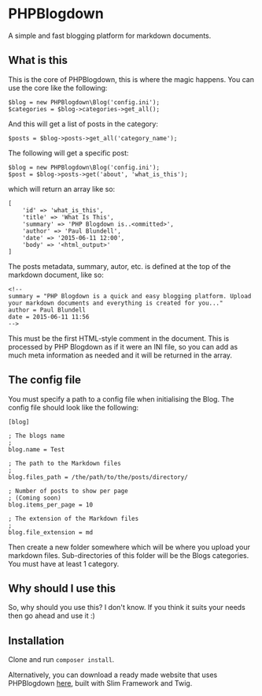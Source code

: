 # PHPBlogdown

A simple and fast blogging platform for markdown documents.

## What is this

This is the core of PHPBlogdown, this is where the magic happens. You can use the core like the following:

    $blog = new PHPBlogdown\Blog('config.ini');
    $categories = $blog->categories->get_all();

And this will get a list of posts in the category:

    $posts = $blog->posts->get_all('category_name');

The following will get a specific post:

    $blog = new PHPBlogdown\Blog('config.ini');
    $post = $blog->posts->get('about', 'what_is_this');

which will return an array like so:
    
    [
        'id' => 'what_is_this',
        'title' => 'What Is This',
        'summary' => 'PHP Blogdown is..<ommitted>',
        'author' => 'Paul Blundell',
        'date' => '2015-06-11 12:00',
        'body' => '<html_output>'
    ]
   
The posts metadata, summary, autor, etc. is defined at the top of the markdown document, like so:

    <!--
    summary = "PHP Blogdown is a quick and easy blogging platform. Upload your markdown documents and everything is created for you..."
    author = Paul Blundell
    date = 2015-06-11 11:56
    -->

This must be the first HTML-style comment in the document. This is processed by PHP Blogdown as if it were an INI file, so you can add as much meta information as needed and it will be returned in the array.

## The config file

You must specify a path to a config file when initialising the Blog. The config file should look like the following:
	
	[blog]
	
	; The blogs name
	;
	blog.name = Test
	
	; The path to the Markdown files
	;
	blog.files_path = /the/path/to/the/posts/directory/
	
	; Number of posts to show per page
	; (Coming soon)
	blog.items_per_page = 10
	
	; The extension of the Markdown files
	;
	blog.file_extension = md

Then create a new folder somewhere which will be where you upload your markdown files. Sub-directories of this folder will be the Blogs categories. You must have at least 1 category.

## Why should I use this

So, why should you use this? I don't know. If you think it suits your needs then go ahead and use it :)

## Installation

Clone and run `composer install`.

Alternatively, you can download a ready made website that uses PHPBlogdown [here](https://github.com/paul-blundell/phpblogdown-app), built with Slim Framework and Twig.

